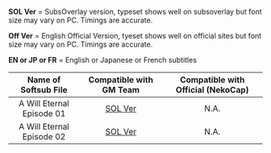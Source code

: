 **SOL Ver**         = SubsOverlay version, typeset shows well on subsoverlay but font size may vary on PC. Timings are accurate.


**Off Ver**         = English Official Version, tyeset shows well on official sites but font size may vary on PC. Timings are accurate.


**EN or JP or FR**  = English or Japanese or French subtitles



| Name of Softsub File | Compatible with GM Team | Compatible with Official (NekoCap) | 
| :-: | :-: | :-: |
| A Will Eternal Episode 01 | <a href="https://wuzimiko.github.io/subsoverlay/awilleternal/subs/SOLverAWE12.ass">SOL Ver</a>  | N.A. |
| A Will Eternal Episode 02 | <a href="https://wuzimiko.github.io/subsoverlay/awilleternal/subs/SOLverAWE13.ass">SOL Ver</a>  | N.A. |
